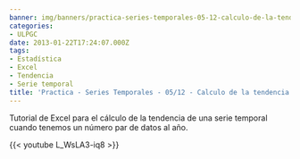 ```yaml
---
banner: img/banners/practica-series-temporales-05-12-calculo-de-la-tendencia-p-impar.jpg
categories:
- ULPGC
date: 2013-01-22T17:24:07.000Z
tags:
- Estadística
- Excel
- Tendencia
- Serie temporal
title: 'Practica - Series Temporales - 05/12 - Calculo de la tendencia (p impar)'
---
```


Tutorial de Excel para el cálculo de la tendencia de una serie temporal cuando tenemos un número par de datos al año.

{{< youtube L_WsLA3-iq8 >}}

